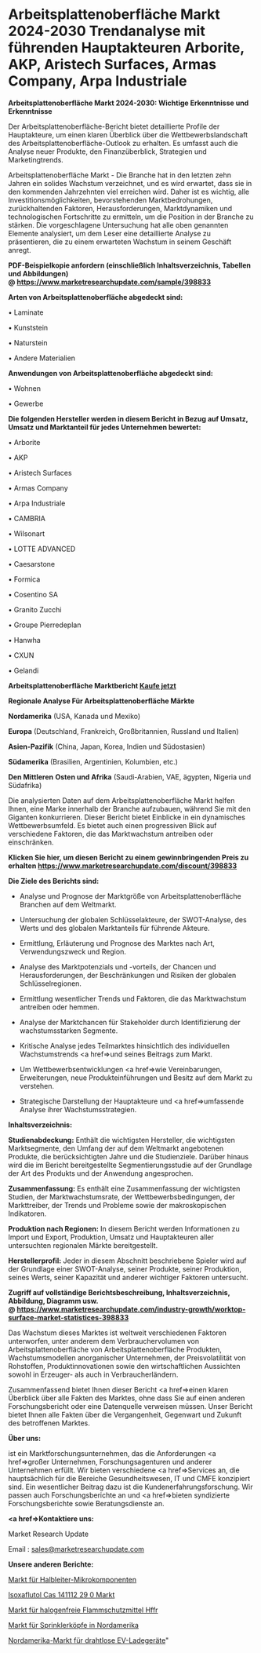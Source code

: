 # Arbeitsplattenoberfläche Markt 2024-2030 Trendanalyse mit führenden Hauptakteuren Arborite, AKP, Aristech Surfaces, Armas Company, Arpa Industriale

<strong>Arbeitsplattenoberfläche Markt 2024-2030: Wichtige Erkenntnisse und Erkenntnisse</strong>

Der Arbeitsplattenoberfläche-Bericht bietet detaillierte Profile der Hauptakteure, um einen klaren Überblick über die Wettbewerbslandschaft des Arbeitsplattenoberfläche-Outlook zu erhalten. Es umfasst auch die Analyse neuer Produkte, den Finanzüberblick, Strategien und Marketingtrends.

Arbeitsplattenoberfläche Markt - Die Branche hat in den letzten zehn Jahren ein solides Wachstum verzeichnet, und es wird erwartet, dass sie in den kommenden Jahrzehnten viel erreichen wird. Daher ist es wichtig, alle Investitionsmöglichkeiten, bevorstehenden Marktbedrohungen, zurückhaltenden Faktoren, Herausforderungen, Marktdynamiken und technologischen Fortschritte zu ermitteln, um die Position in der Branche zu stärken. Die vorgeschlagene Untersuchung hat alle oben genannten Elemente analysiert, um dem Leser eine detaillierte Analyse zu präsentieren, die zu einem erwarteten Wachstum in seinem Geschäft anregt.

<strong><b>PDF-Beispielkopie anfordern (einschließlich Inhaltsverzeichnis, Tabellen und Abbildungen) @ </b></strong><strong><a href=https://www.marketresearchupdate.com/sample/398833><strong>https://www.marketresearchupdate.com/sample/398833</u></a></strong></strong>

<strong>Arten von Arbeitsplattenoberfläche abgedeckt sind:</strong>

• Laminate

• Kunststein

• Naturstein

• Andere Materialien

<strong>Anwendungen von Arbeitsplattenoberfläche abgedeckt sind:</strong>

• Wohnen

• Gewerbe

<strong>Die folgenden Hersteller werden in diesem Bericht in Bezug auf Umsatz, Umsatz und Marktanteil für jedes Unternehmen bewertet:</strong>

• Arborite

• AKP

• Aristech Surfaces

• Armas Company

• Arpa Industriale

• CAMBRIA

• Wilsonart

• LOTTE ADVANCED

• Caesarstone

• Formica

• Cosentino SA

• Granito Zucchi

• Groupe Pierredeplan

• Hanwha

• CXUN

• Gelandi

<strong>Arbeitsplattenoberfläche Marktbericht <a href=https://www.marketresearchupdate.com/buynow/398833>Kaufe jetzt</a></strong>

<strong>Regionale Analyse Für Arbeitsplattenoberfläche Märkte</strong>

<strong>Nordamerika</strong> (USA, Kanada und Mexiko)

<strong>Europa</strong> (Deutschland, Frankreich, Großbritannien, Russland und Italien)

<strong>Asien-Pazifik</strong> (China, Japan, Korea, Indien und Südostasien)

<strong>Südamerika</strong> (Brasilien, Argentinien, Kolumbien, etc.)

<strong>Den Mittleren</strong> <strong>Osten und Afrika</strong> (Saudi-Arabien, VAE, ägypten, Nigeria und Südafrika)

Die analysierten Daten auf dem Arbeitsplattenoberfläche Markt helfen Ihnen, eine Marke innerhalb der Branche aufzubauen, während Sie mit den Giganten konkurrieren. Dieser Bericht bietet Einblicke in ein dynamisches Wettbewerbsumfeld. Es bietet auch einen progressiven Blick auf verschiedene Faktoren, die das Marktwachstum antreiben oder einschränken.

<strong>Klicken Sie hier, um diesen Bericht zu einem gewinnbringenden Preis zu erhalten
</strong><strong><a href=https://www.marketresearchupdate.com/discount/398833>https://www.marketresearchupdate.com/discount/398833</b></u></strong></a>

<strong>Die Ziele des Berichts sind:</strong>

- Analyse und Prognose der Marktgröße von Arbeitsplattenoberfläche Branchen auf dem Weltmarkt.

- Untersuchung der globalen Schlüsselakteure, der SWOT-Analyse, des Werts und des globalen Marktanteils für führende Akteure.

- Ermittlung, Erläuterung und Prognose des Marktes nach Art, Verwendungszweck und Region.

- Analyse des Marktpotenzials und -vorteils, der Chancen und Herausforderungen, der Beschränkungen und Risiken der globalen Schlüsselregionen.

- Ermittlung wesentlicher Trends und Faktoren, die das Marktwachstum antreiben oder hemmen.

- Analyse der Marktchancen für Stakeholder durch Identifizierung der wachstumsstarken Segmente.

- Kritische Analyse jedes Teilmarktes hinsichtlich des individuellen Wachstumstrends <a href=>und</a> seines Beitrags zum Markt.

- Um Wettbewerbsentwicklungen <a href=>wie</a> Vereinbarungen, Erweiterungen, neue Produkteinführungen und Besitz auf dem Markt zu verstehen.

- Strategische Darstellung der Hauptakteure und <a href=>umfas</a>sende Analyse ihrer Wachstumsstrategien.

<strong>Inhaltsverzeichnis:</strong>

<strong>Studienabdeckung:</strong> Enthält die wichtigsten Hersteller, die wichtigsten Marktsegmente, den Umfang der auf dem Weltmarkt angebotenen Produkte, die berücksichtigten Jahre und die Studienziele. Darüber hinaus wird die im Bericht bereitgestellte Segmentierungsstudie auf der Grundlage der Art des Produkts und der Anwendung angesprochen.

<strong>Zusammenfassung:</strong> Es enthält eine Zusammenfassung der wichtigsten Studien, der Marktwachstumsrate, der Wettbewerbsbedingungen, der Markttreiber, der Trends und Probleme sowie der makroskopischen Indikatoren.

<strong>Produktion nach Regionen:</strong> In diesem Bericht werden Informationen zu Import und Export, Produktion, Umsatz und Hauptakteuren aller untersuchten regionalen Märkte bereitgestellt.

<strong>Herstellerprofil:</strong> Jeder in diesem Abschnitt beschriebene Spieler wird auf der Grundlage einer SWOT-Analyse, seiner Produkte, seiner Produktion, seines Werts, seiner Kapazität und anderer wichtiger Faktoren untersucht.

<strong><b>Zugriff auf vollständige Berichtsbeschreibung, Inhaltsverzeichnis, Abbildung, Diagramm usw. @ </b></strong><strong><a href=https://www.marketresearchupdate.com/industry-growth/worktop-surface-market-statistices-398833>https://www.marketresearchupdate.com/industry-growth/worktop-surface-market-statistices-398833</a></strong>

Das Wachstum dieses Marktes ist weltweit verschiedenen Faktoren unterworfen, unter anderem dem Verbrauchervolumen von Arbeitsplattenoberfläche von Arbeitsplattenoberfläche Produkten, Wachstumsmodellen anorganischer Unternehmen, der Preisvolatilität von Rohstoffen, Produktinnovationen sowie den wirtschaftlichen Aussichten sowohl in Erzeuger- als auch in Verbraucherländern.

Zusammenfassend bietet Ihnen dieser Bericht <a href=>einen</a> klaren Überblick über alle Fakten des Marktes, ohne dass Sie auf einen anderen Forschungsbericht oder eine Datenquelle verweisen müssen. Unser Bericht bietet Ihnen alle Fakten über die Vergangenheit, Gegenwart und Zukunft des betroffenen Marktes.

<strong>Über uns:</strong>

 ist ein Marktforschungsunternehmen, das die Anforderungen <a href=>großer</a> Unternehmen, Forschungsagenturen und anderer Unternehmen erfüllt. Wir bieten verschiedene <a href=>Services</a> an, die hauptsächlich für die Bereiche Gesundheitswesen, IT und CMFE konzipiert sind. Ein wesentlicher Beitrag dazu ist die Kundenerfahrungsforschung. Wir passen auch Forschungsberichte an und <a href=>bieten</a> syndizierte Forschungsberichte sowie Beratungsdienste an.

<strong><a href=>Kontaktiere uns:</a></strong>

Market Research Update

Email : sales@marketresearchupdate.com

<strong>Unsere anderen Berichte:</strong>

<a href=https://www.linkedin.com/pulse/semiconductor-micro-components-market>Markt für Halbleiter-Mikrokomponenten</a>

<a href=https://www.linkedin.com/pulse/isoxaflutole-cas-141112-29-0-market-size-historical>Isoxaflutol Cas 141112 29 0 Markt</a>

<a href=https://www.linkedin.com/pulse/hffr-halogen-free-flame-retardant-market-outlooks>Markt für halogenfreie Flammschutzmittel Hffr</a>

<a href=https://www.linkedin.com/pulse/north-america-fire-sprinkler-heads-market-2023>Markt für Sprinklerköpfe in Nordamerika</a>

<a href=https://www.linkedin.com/pulse/north-america-wireless-ev-charging-wevc-market>Nordamerika-Markt für drahtlose EV-Ladegeräte</a>"
